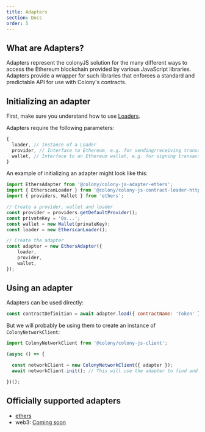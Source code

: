 ```yaml
---
title: Adapters
section: Docs
order: 5
---
```


## What are Adapters?
Adapters represent the colonyJS solution for the many different ways to access the Ethereum blockchain provided by various JavaScript libraries. Adapters provide a wrapper for such libraries that enforces a standard and predictable API for use with Colony's contracts.

## Initializing an adapter

First, make sure you understand how to use [Loaders](/colonyjs/docs-loaders/).

Adapters require the following parameters:

```js
{
  loader, // Instance of a Loader
  provider, // Interface to Ethereum, e.g. for sending/receiving transactions
  wallet, // Interface to an Ethereum wallet, e.g. for signing transactions
}
```

An example of initializing an adapter might look like this:

```js
import EthersAdapter from '@colony/colony-js-adapter-ethers';
import { EtherscanLoader } from '@colony/colony-js-contract-loader-http';
import { providers, Wallet } from 'ethers';

// Create a provider, wallet and loader
const provider = providers.getDefaultProvider();
const privateKey = '0x...';
const wallet = new Wallet(privateKey);
const loader = new EtherscanLoader();

// Create the adapter
const adapter = new EthersAdapter({
    loader,
    provider,
    wallet,
});
```

## Using an adapter

Adapters can be used directly:

```js
const contractDefinition = await adapter.load({ contractName: 'Token' });
```

But we will probably be using them to create an instance of `ColonyNetworkClient`:

```js
import ColonyNetworkClient from '@colony/colony-js-client';

(async () => {

  const networkClient = new ColonyNetworkClient({ adapter });
  await networkClient.init(); // This will use the adapter to find and load the necessary contract

})();
```

## Officially supported adapters

- [ethers](https://github.com/JoinColony/colony-js/tree/master/packages/colony-js-adapter-ethers)
- web3: [Coming soon](https://github.com/JoinColony/colonyJS/issues/75)
